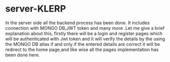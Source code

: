 # server-KLERP
In the server side all the backend process has been done. It includes connection with MONGO DB,JWT token and many more .Let me give a brief explanation about this, firstly there will be a login and register pages which will be authenticated with Jwt token and it will verify the details by the using the MONGO DB atlas if and only if the entered details are correct it will be redirect to the home page,and like wise all the pages implementation has been done here.
